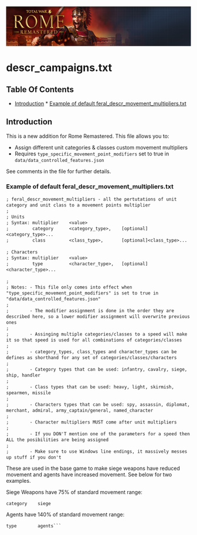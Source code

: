 ![Workshop_header_template](/Workshop_header_template.png)
# descr_campaigns.txt

## Table Of Contents

* [Introduction](#introduction)
      * [Example of default feral_descr_movement_multipliers.txt](#example-of-default-feral_descr_movement_multiplierstxt)

## Introduction

This is a new addition for Rome Remastered. This file allows you to:

* Assign different unit categories & classes custom movement multipliers
* Requires ```type_specific_movement_point_modifiers``` set to true in ```data/data_controlled_features.json```

See comments in the file for further details.

### Example of default feral_descr_movement_multipliers.txt

```
; feral_descr_movement_multipliers - all the pertutations of unit category and unit class to a movement points multiplier
;
; Units
; Syntax: multiplier	<value>
;		  category		<category_type>, 	[optional]<category_type>...
;		  class			<class_type>,  		[optional]<class_type>...

; Characters
; Syntax: multiplier	<value>
;		  type			<character_type>, 	[optional]<character_type>...

;
; Notes: - This file only comes into effect when "type_specific_movement_point_modifiers" is set to true in "data/data_controlled_features.json"
;
;		 - The modifier assignment is done in the order they are described here, so a lower modifier assignment will overwrite previous ones
;
;		 - Assinging multiple categories/classes to a speed will make it so that speed is used for all combinations of categories/classes
;
;		 - category_types, class_types and character_types can be defines as shorthand for any set of categories/classes/characters
;
;		 - Category types that can be used: infantry, cavalry, siege, ship, handler
;
;		 - Class types that can be used: heavy, light, skirmish, spearmen, missile
;
;		 - Characters types that can be used: spy, assassin, diplomat, merchant, admiral, army_captain/general, named_character
;
;		 - Character multipliers MUST come after unit multipliers
;
;		 - If you DON'T mention one of the parameters for a speed then ALL the posibilities are being assigned
;
;		 - Make sure to use Windows line endings, it massively messes up stuff if you don't
```

These are used in the base game to make siege weapons have reduced movement and agents have increased movement. See below for two examples.

Siege Weapons have 75% of standard movement range:
```multiplier	0.75
category	siege
```

Agents have 140% of standard movement range:

```multiplier	1.4
type		agents```